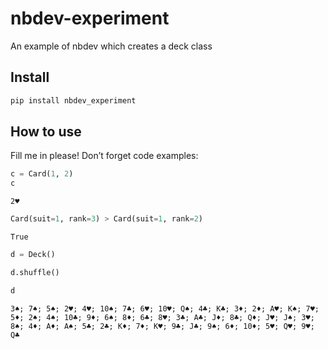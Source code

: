 nbdev-experiment
================

<!-- WARNING: THIS FILE WAS AUTOGENERATED! DO NOT EDIT! -->

An example of nbdev which creates a deck class

## Install

``` sh
pip install nbdev_experiment
```

## How to use

Fill me in please! Don’t forget code examples:

``` python
c = Card(1, 2)
c
```

    2♥️

``` python
Card(suit=1, rank=3) > Card(suit=1, rank=2)
```

    True

``` python
d = Deck()
```

``` python
d.shuffle()
```

``` python
d
```

    3♠️; 7♠️; 5♠️; 2♥️; 4♥️; 10♠️; 7♣️; 6♥️; 10♥️; Q♠️; 4♣️; K♣️; 3♦️; 2♦️; A♥️; K♠️; 7♥️; 5♦️; 2♠️; 4♠️; 10♣️; 9♦️; 6♠️; 8♦️; 6♣️; 8♥️; 3♣️; A♣️; J♦️; 8♣️; Q♦️; J♥️; J♠️; 3♥️; 8♠️; 4♦️; A♦️; A♠️; 5♣️; 2♣️; K♦️; 7♦️; K♥️; 9♣️; J♣️; 9♠️; 6♦️; 10♦️; 5♥️; Q♥️; 9♥️; Q♣️
